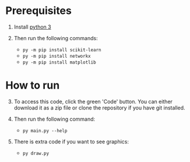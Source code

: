 # Prerequisites
1. Install [python 3](https://www.python.org/downloads/)

2. Then run the following commands:
   * `py -m pip install scikit-learn`
   * `py -m pip install networkx`
   * `py -m pip install matplotlib`

# How to run
3. To access this code, click the green 'Code' button. You can either download it as a zip file or clone the repository if you have git installed.

4. Then run the following command:
   * `py main.py --help`

5. There is extra code if you want to see graphics:
   * `py draw.py`
